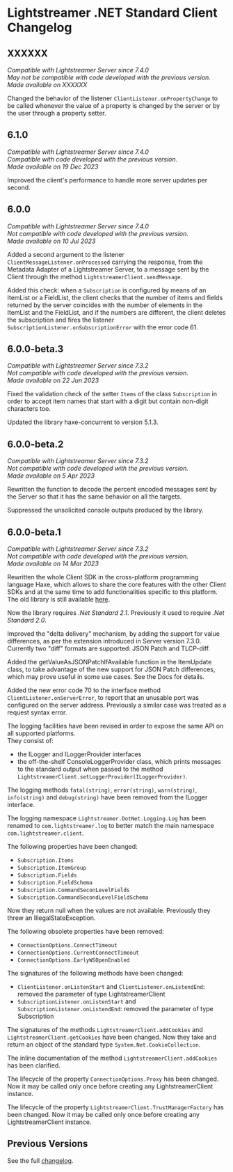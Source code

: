# Lightstreamer .NET Standard Client Changelog

## XXXXXX
*Compatible with Lightstreamer Server since 7.4.0*<br/>
*May not be compatible with code developed with the previous version.*<br/>
*Made available on XXXXXX*

Changed the behavior of the listener `ClientListener.onPropertyChange` to be called whenever the value of a property is changed by the server or by the user through a property setter.


## 6.1.0
*Compatible with Lightstreamer Server since 7.4.0*<br/>
*Compatible with code developed with the previous version.*<br/>
*Made available on 19 Dec 2023*

Improved the client's performance to handle more server updates per second.


## 6.0.0
*Compatible with Lightstreamer Server since 7.4.0*<br/>
*Not compatible with code developed with the previous version.*<br/>
*Made available on 10 Jul 2023* 

Added a second argument to the listener `ClientMessageListener.onProcessed` carrying the response, from the Metadata Adapter of a Lightstreamer Server, to a message sent by the Client through the method `LightstreamerClient.sendMessage`.

Added this check: when a `Subscription` is configured by means of an ItemList or a FieldList, the client checks that the number of items and fields returned by the server coincides with the number of elements in the ItemList and the FieldList, and if the numbers are different, the client deletes the subscription and fires the listener `SubscriptionListener.onSubscriptionError` with the error code 61.


## 6.0.0-beta.3
*Compatible with Lightstreamer Server since 7.3.2*<br/>
*Not compatible with code developed with the previous version.*<br/>
*Made available on 22 Jun 2023* 

Fixed the validation check of the setter `Items` of the class `Subscription` in order to accept item names that start with a digit but contain non-digit characters too.

Updated the library haxe-concurrent to version 5.1.3.


## 6.0.0-beta.2
*Compatible with Lightstreamer Server since 7.3.2*<br/>
*Not compatible with code developed with the previous version.*<br/>
*Made available on 5 Apr 2023*

Rewritten the function to decode the percent encoded messages sent by the Server so that it has the same behavior on all the targets.

Suppressed the unsolicited console outputs produced by the library.


## 6.0.0-beta.1
*Compatible with Lightstreamer Server since 7.3.2*<br/>
*Not compatible with code developed with the previous version.*<br/>
*Made available on 14 Mar 2023*

Rewritten the whole Client SDK in the cross-platform programming language Haxe, which allows to share the core features with the other Client SDKs and at the same time to add functionalities specific to this platform.<br>
The old library is still available [here](https://github.com/Lightstreamer/Lightstreamer-lib-client-dotnet).

Now the library requires *.Net Standard 2.1*. Previously it used to require *.Net Standard 2.0*.

Improved the "delta delivery" mechanism, by adding the support for value differences, as per the extension introduced in Server version 7.3.0.
Currently two "diff" formats are supported: JSON Patch and TLCP-diff.

Added the getValueAsJSONPatchIfAvailable function in the ItemUpdate class, to take advantage of the new support for JSON Patch differences, which may prove useful in some use cases.
See the Docs for details.

Added the new error code 70 to the interface method `ClientListener.onServerError`, to report that an unusable port was configured on the server address.
Previously a similar case was treated as a request syntax error.

The logging facilities have been revised in order to expose the same API on all supported platforms.<br/>
They consist of:

- the ILogger and ILoggerProvider interfaces
- the off-the-shelf ConsoleLoggerProvider class, which prints messages to the standard output when passed to the method `LightstreamerClient.setLoggerProvider(ILoggerProvider)`.

The logging methods `fatal(string)`, `error(string)`, `warn(string)`, `info(string)` and `debug(string)` have been removed from the ILogger interface.

The logging namespace `Lightstreamer.DotNet.Logging.Log` has been renamed to `com.lightstreamer.log` to better match the main namespace `com.lightstreamer.client`.

The following properties have been changed:

- `Subscription.Items`
- `Subscription.ItemGroup`
- `Subscription.Fields`
- `Subscription.FieldSchema`
- `Subscription.CommandSeconLevelFields`
- `Subscription.CommandSecondLevelFieldSchema`

Now they return null when the values are not available. 
Previously they threw an IllegalStateException.

The following obsolete properties have been removed:

- `ConnectionOptions.ConnectTimeout`
- `ConnectionOptions.CurrentConnectTimeout`
- `ConnectionOptions.EarlyWSOpenEnabled`

The signatures of the following methods have been changed:

- `ClientListener.onListenStart` and `ClientListener.onListendEnd`: removed the parameter of type LightstreamerClient
- `SubscriptionListener.onListenStart` and `SubscriptionListener.onListendEnd`: removed the parameter of type Subscription

The signatures of the methods `LightstreamerClient.addCookies` and `LightstreamerClient.getCookies` have been changed. Now they take and return an object of the standard type `System.Net.CookieCollection`.

The inline documentation of the method `LightstreamerClient.addCookies` has been clarified.

The lifecycle of the property `ConnectionOptions.Proxy` has been changed. Now it may be called only once before creating any LightstreamerClient instance.

The lifecycle of the property `LightstreamerClient.TrustManagerFactory` has been changed. Now it may be called only once before creating any LightstreamerClient instance.


## Previous Versions

See the full [changelog](https://github.com/Lightstreamer/Lightstreamer-lib-client-dotnet/blob/master/CHANGELOG.md).